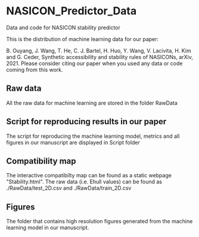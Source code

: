 # NASICON_Predictor_Data
Data and code for NASICON stability predictor

This is the distribution of machine learning data for our paper:

B. Ouyang, J. Wang, T. He, C. J. Bartel, H. Huo, Y. Wang, V. Lacivita, H. Kim and G. Ceder, Synthetic accessibility and stability rules of NASICONs, arXiv, 2021. Please consider citing our paper when you used any data or code coming from this work.

## Raw data
All the raw data for machine learning are stored in the folder RawData

## Script for reproducing results in our paper
The script for reproducing the machine learning model, metrics and all figures in our manuscript are displayed in Script folder

## Compatibility map
The interactive compatibilty map can be found as a static webpage "Stability.html". The raw data (i.e. Ehull values) can be found as ./RawData/test_2D.csv and ./RawData/train_2D.csv

## Figures
The folder that contains high resolution figures generated from the machine learning model in our manuscript.